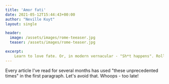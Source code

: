 ```yaml
---
title: 'Amor fati'
date: 2021-05-12T15:44:43+00:00
author: "Neville Kuyt"
layout: single

header:
  image: /assets/images/rome-teeaser.jpg
  teaser: /assets/images/rome-teaser.jpg

excerpt:
    Learn to love fate. Or, in modern vernacular - "Sh*t happens". Rolling with the punches may be more important than avoiding them...
---
```


Every article I've read for several months has used "these unprecedented times" in the first paragraph. Let's avoid that. Whoops - too late!


